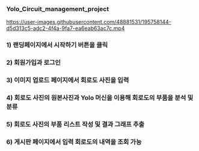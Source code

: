 ### Yolo_Circuit_management_project

https://user-images.githubusercontent.com/48881531/195758144-d5d313c5-adc2-4f4a-9fa7-ea6eab63ac7c.mp4

### 1) 랜딩페이지에서 시작하기 버튼을 클릭
### 2) 회원가입과 로그인
### 3) 이미지 업로드 페이지에서 회로도 사진을 입력
### 4) 회로도 사진의 원본사진과 Yolo 머신을 이용해 회로도의 부품을 분석 및 분류
### 5) 회로도 사진의 부품 리스트 작성 및 결과 그래프 추출
### 6) 게시판 페이지에서 입력 회로도의 내역을 조회 가능



